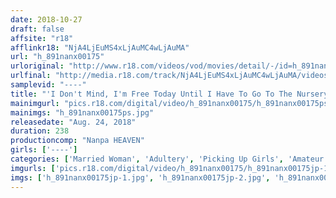 ```yaml
---
date: 2018-10-27
draft: false
affsite: "r18"
afflinkr18: "NjA4LjEuMS4xLjAuMC4wLjAuMA"
url: "h_891nanx00175"
urloriginal: "http://www.r18.com/videos/vod/movies/detail/-/id=h_891nanx00175"
urlfinal: "http://media.r18.com/track/NjA4LjEuMS4xLjAuMC4wLjAuMA/videos/vod/movies/detail/-/id=h_891nanx00175"
samplevid: "----"
title: "'I Don't Mind, I'm Free Today Until I Have To Go To The Nursery School To Pick Up My Child...' It's 9:00 A.M. On A Weekday Morning, And This Young Mother Has Been Released From Her Parental Duties After Dropping Her Child Off At Nursery School, And So She Won't Refuse An Offer From A Man She Just Met To Go For A Drive"
mainimgurl: "pics.r18.com/digital/video/h_891nanx00175/h_891nanx00175ps.jpg"
mainimgs: "h_891nanx00175ps.jpg"
releasedate: "Aug. 24, 2018"
duration: 238
productioncomp: "Nanpa HEAVEN"
girls: ['----']
categories: ['Married Woman', 'Adultery', 'Picking Up Girls', 'Amateur', 'Car Sex', 'Blowjob', 'Big Vibrator', 'Over 4 Hours']
imgurls: ['pics.r18.com/digital/video/h_891nanx00175/h_891nanx00175jp-1.jpg', 'pics.r18.com/digital/video/h_891nanx00175/h_891nanx00175jp-2.jpg', 'pics.r18.com/digital/video/h_891nanx00175/h_891nanx00175jp-3.jpg', 'pics.r18.com/digital/video/h_891nanx00175/h_891nanx00175jp-4.jpg', 'pics.r18.com/digital/video/h_891nanx00175/h_891nanx00175jp-5.jpg', 'pics.r18.com/digital/video/h_891nanx00175/h_891nanx00175jp-6.jpg', 'pics.r18.com/digital/video/h_891nanx00175/h_891nanx00175jp-7.jpg', 'pics.r18.com/digital/video/h_891nanx00175/h_891nanx00175jp-8.jpg', 'pics.r18.com/digital/video/h_891nanx00175/h_891nanx00175jp-9.jpg', 'pics.r18.com/digital/video/h_891nanx00175/h_891nanx00175jp-10.jpg', 'pics.r18.com/digital/video/h_891nanx00175/h_891nanx00175jp-11.jpg', 'pics.r18.com/digital/video/h_891nanx00175/h_891nanx00175jp-12.jpg', 'pics.r18.com/digital/video/h_891nanx00175/h_891nanx00175jp-13.jpg', 'pics.r18.com/digital/video/h_891nanx00175/h_891nanx00175jp-14.jpg', 'pics.r18.com/digital/video/h_891nanx00175/h_891nanx00175jp-15.jpg', 'pics.r18.com/digital/video/h_891nanx00175/h_891nanx00175jp-16.jpg', 'pics.r18.com/digital/video/h_891nanx00175/h_891nanx00175jp-17.jpg', 'pics.r18.com/digital/video/h_891nanx00175/h_891nanx00175jp-18.jpg', 'pics.r18.com/digital/video/h_891nanx00175/h_891nanx00175jp-19.jpg', 'pics.r18.com/digital/video/h_891nanx00175/h_891nanx00175jp-20.jpg']
imgs: ['h_891nanx00175jp-1.jpg', 'h_891nanx00175jp-2.jpg', 'h_891nanx00175jp-3.jpg', 'h_891nanx00175jp-4.jpg', 'h_891nanx00175jp-5.jpg', 'h_891nanx00175jp-6.jpg', 'h_891nanx00175jp-7.jpg', 'h_891nanx00175jp-8.jpg', 'h_891nanx00175jp-9.jpg', 'h_891nanx00175jp-10.jpg', 'h_891nanx00175jp-11.jpg', 'h_891nanx00175jp-12.jpg', 'h_891nanx00175jp-13.jpg', 'h_891nanx00175jp-14.jpg', 'h_891nanx00175jp-15.jpg', 'h_891nanx00175jp-16.jpg', 'h_891nanx00175jp-17.jpg', 'h_891nanx00175jp-18.jpg', 'h_891nanx00175jp-19.jpg', 'h_891nanx00175jp-20.jpg']
---
```

